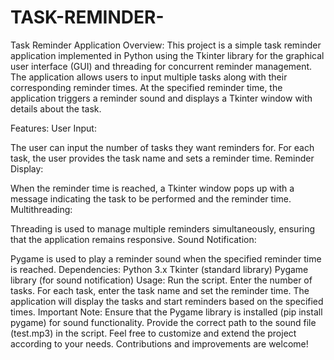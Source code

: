 # TASK-REMINDER-
Task Reminder Application
Overview:
This project is a simple task reminder application implemented in Python using the Tkinter library for the graphical user interface (GUI) and threading for concurrent reminder management. The application allows users to input multiple tasks along with their corresponding reminder times. At the specified reminder time, the application triggers a reminder sound and displays a Tkinter window with details about the task.

Features:
User Input:

The user can input the number of tasks they want reminders for.
For each task, the user provides the task name and sets a reminder time.
Reminder Display:

When the reminder time is reached, a Tkinter window pops up with a message indicating the task to be performed and the reminder time.
Multithreading:

Threading is used to manage multiple reminders simultaneously, ensuring that the application remains responsive.
Sound Notification:

Pygame is used to play a reminder sound when the specified reminder time is reached.
Dependencies:
Python 3.x
Tkinter (standard library)
Pygame library (for sound notification)
Usage:
Run the script.
Enter the number of tasks.
For each task, enter the task name and set the reminder time.
The application will display the tasks and start reminders based on the specified times.
Important Note:
Ensure that the Pygame library is installed (pip install pygame) for sound functionality.
Provide the correct path to the sound file (test.mp3) in the script.
Feel free to customize and extend the project according to your needs. Contributions and improvements are welcome!
